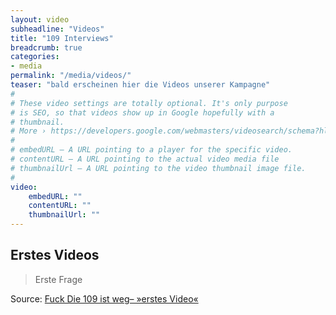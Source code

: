 ```yaml
---
layout: video
subheadline: "Videos"
title: "109 Interviews"
breadcrumb: true
categories:
- media
permalink: "/media/videos/"
teaser: "bald erscheinen hier die Videos unserer Kampagne"
#
# These video settings are totally optional. It's only purpose
# is SEO, so that videos show up in Google hopefully with a
# thumbnail.
# More › https://developers.google.com/webmasters/videosearch/schema?hl=en&rd=1
#
# embedURL – A URL pointing to a player for the specific video.
# contentURL – A URL pointing to the actual video media file
# thumbnailUrl – A URL pointing to the video thumbnail image file.
#
video:
    embedURL: ""
    contentURL: ""
    thumbnailUrl: ""
---
```


## Erstes Videos

> Erste Frage



Source: [Fuck Die 109 ist weg– »erstes Video«](https://www.youtube.com)